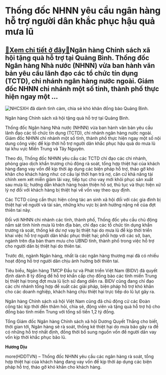 Thống đốc NHNN yêu cầu ngân hàng hỗ trợ người dân khắc phục hậu quả mưa lũ
==========================================================================

[:gift:Xem chi tiết ở đây:gift:](https://hddtvn.com/thong-doc-nhnn-yeu-cau-ngan-hang-ho-tro-nguoi-dan-khac-phuc-hau-qua-mua-lu/)Ngân hàng Chính sách xã hội tặng quà hỗ trợ tại Quảng Bình. Thống đốc Ngân hàng Nhà nước (NHNN) vừa ban hành văn bản yêu cầu lãnh đạo các tổ chức tín dụng (TCTD), chi nhánh ngân hàng nước ngoài. Giám đốc NHNN chi nhánh một số tỉnh, thành phố thực hiện ngay một …
----------------------------------------------------------------------------------------------------------------------------------------------------------------------------------------------------------------------------------------------------------------------





![NHCSXH đã dành tình cảm, chia sẻ khó khăn đồng bào Quảng Bình.](https://haiquanonline.com.vn/stores/news_dataimages/diulth/102020/23/10/in_article/3508_IMG_4827.jpg?rt=20201023103509 "NHCSXH đã dành tình cảm, chia sẻ khó khăn đồng bào Quảng Bình.")


Ngân hàng Chính sách xã hội tặng quà hỗ trợ tại Quảng Bình.



Thống đốc Ngân hàng Nhà nước (NHNN) vừa ban hành văn bản yêu cầu lãnh đạo các tổ chức tín dụng (TCTD), chi nhánh ngân hàng nước ngoài. Giám đốc NHNN chi nhánh một số tỉnh, thành phố thực hiện ngay một số nội dung công việc để kịp thời hỗ trợ người dân khắc phục hậu quả do mưa lũ tại khu vực Miền Trung và Tây Nguyên.


Theo đó, Thống đốc NHNN yêu cầu các TCTD chỉ đạo các chi nhánh, phòng giao dịch khẩn trương chủ động rà soát, tổng hợp thiệt hại của khách hàng đang vay vốn để kịp thời áp dụng các biện pháp hỗ trợ, tháo gỡ khó khăn cho khách hàng như: cơ cấu lại thời hạn trả nợ, căn cứ khả năng tài chính xem xét miễn giảm lãi vay, tiếp tục cho vay mới khôi phục sản xuất sau mưa lũ; hướng dẫn khách hàng hoàn thiện hồ sơ, thủ tục và thực hiện xử lý nợ đối với khách hàng bị thiệt hại về vốn vay theo quy định.


Các TCTD cũng cần thực hiện công tác an sinh xã hội đối với các gia đình bị thiệt hại về người và tài sản, những khu vực bị ảnh hưởng nặng nề của đợt thiên tai này.


Đối với NHNN chi nhánh các tỉnh, thành phố, Thống đốc yêu cầu chủ động nắm sát tình hình mưa lũ trên địa bàn, chỉ đạo các tổ chức tín dụng khẩn trương rà soát, thống kê dư nợ vay bị thiệt hại do mưa lũ để kịp thời triển khai việc hỗ trợ người dân khắc phục thiệt hại; phối hợp với các sở, ban, ngành trên địa bàn tham mưu cho UBND tỉnh, thành phố trong việc hỗ trợ cho người dân bị thiệt hại do thiên tai.


Trước đó, ngành Ngân hàng, nhất là các ngân hàng thương mại đã có nhiều hoạt động hỗ trợ người dân chịu ảnh hưởng bởi thiên tai.


Tiêu biểu, Ngân hàng TMCP Đầu tư và Phát triển Việt Nam (BIDV) đã quyết định dành 8 tỷ đồng để hỗ trợ khẩn cấp cho đồng bào các tỉnh miền Trung bị thiệt hại trong đợt mưa lũ lịch sử đang diễn ra. BIDV cũng đang chỉ đạo các chi nhánh tổng hợp đề xuất các giải pháp, biện pháp hỗ trợ khó khăn cho các doanh nghiệp, khách hàng chịu thiệt hại trực tiếp do lũ lụt gây ra.


Ngân hàng Chính sách xã hội Việt Nam cũng đã chủ động cử các Đoàn công tác kịp thời đến thăm hỏi, chia sẻ, động viên và tặng quà hỗ trợ hộ cho đồng bào tỉnh miền Trung với tổng số tiền 1,2 tỷ đồng.


Tổng Giám đốc Ngân hàng Chính sách xã hội Dương Quyết Thắng cho biết, thời gian tới, Ngân hàng sẽ rà soát, thống kê thiệt hại do mưa bão gây ra để có những hỗ trợ nhất định, đồng thời bổ sung nguồn vốn để người dân vay vốn kịp thời khắc phục bão lũ.




**Hương Dịu**



more(HDDTVN) – Thống đốc NHNN yêu cầu các ngân hàng rà soát, tổng hợp thiệt hại của khách hàng đang vay vốn để kịp thời áp dụng các biện pháp hỗ trợ, tháo gỡ khó khăn cho khách hàng.

